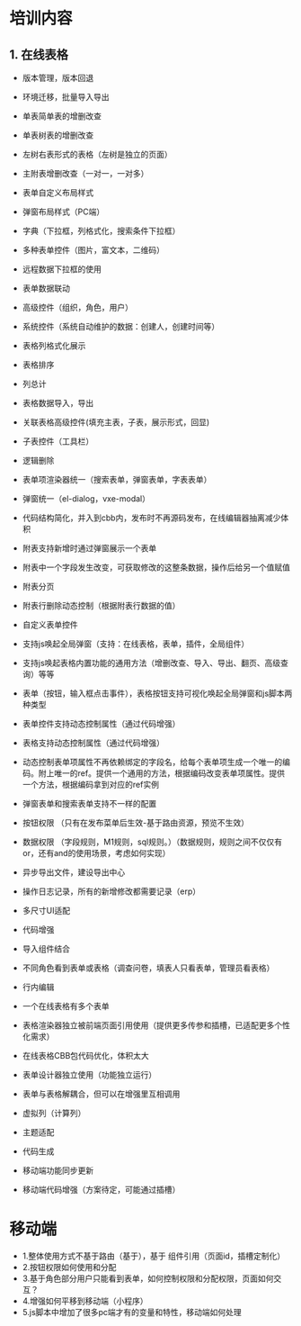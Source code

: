 
# 培训内容

## 1. 在线表格
- 版本管理，版本回退
- 环境迁移，批量导入导出
- 单表简单表的增删改查
- 单表树表的增删改查
- 左树右表形式的表格（左树是独立的页面）
- 主附表增删改查（一对一，一对多）
- 表单自定义布局样式
- 弹窗布局样式（PC端）
- 字典（下拉框，列格式化，搜索条件下拉框）
- 多种表单控件（图片，富文本，二维码）
- 远程数据下拉框的使用
- 表单数据联动
- 高级控件（组织，角色，用户）
- 系统控件（系统自动维护的数据：创建人，创建时间等）
- 表格列格式化展示
- 表格排序
- 列总计
- 表格数据导入，导出
- 关联表格高级控件(填充主表，子表，展示形式，回显)
- 子表控件（工具栏）
- 逻辑删除



- 表单项渲染器统一（搜索表单，弹窗表单，字表表单）
- 弹窗统一（el-dialog，vxe-modal）
- 代码结构简化，并入到cbb内，发布时不再源码发布，在线编辑器抽离减少体积
- 附表支持新增时通过弹窗展示一个表单
- 附表中一个字段发生改变，可获取修改的这整条数据，操作后给另一个值赋值
- 附表分页
- 附表行删除动态控制（根据附表行数据的值）
- 自定义表单控件
- 支持js唤起全局弹窗（支持：在线表格，表单，插件，全局组件）
- 支持js唤起表格内置功能的通用方法（增删改查、导入、导出、翻页、高级查询）等等
- 表单（按钮，输入框点击事件），表格按钮支持可视化唤起全局弹窗和js脚本两种类型
- 表单控件支持动态控制属性（通过代码增强）
- 表格支持动态控制属性（通过代码增强）
- 动态控制表单项属性不再依赖绑定的字段名，给每个表单项生成一个唯一的编码。附上唯一的ref。提供一个通用的方法，根据编码改变表单项属性。提供一个方法，根据编码拿到对应的ref实例
- 弹窗表单和搜索表单支持不一样的配置
- 按钮权限 （只有在发布菜单后生效-基于路由资源，预览不生效）
- 数据权限 （字段规则，M1规则，sql规则。）（数据规则，规则之间不仅仅有or，还有and的使用场景，考虑如何实现）
- 异步导出文件，建设导出中心
- 操作日志记录，所有的新增修改都需要记录（erp）
- 多尺寸UI适配
- 代码增强
- 导入组件结合
- 不同角色看到表单或表格（调查问卷，填表人只看表单，管理员看表格）
- 行内编辑
- 一个在线表格有多个表单
- 表格渲染器独立被前端页面引用使用（提供更多传参和插槽，已适配更多个性化需求）
- 在线表格CBB包代码优化，体积太大
- 表单设计器独立使用（功能独立运行）
- 表单与表格解耦合，但可以在增强里互相调用
- 虚拟列（计算列）
- 主题适配
- 代码生成
- 移动端功能同步更新
- 移动端代码增强（方案待定，可能通过插槽）
# 移动端
- 1.整体使用方式不基于路由（基于），基于 组件引用（页面id，插槽定制化）
- 2.按钮权限如何使用和分配
- 3.基于角色部分用户只能看到表单，如何控制权限和分配权限，页面如何交互？
- 4.增强如何平移到移动端（小程序）
- 5.js脚本中增加了很多pc端才有的变量和特性，移动端如何处理









